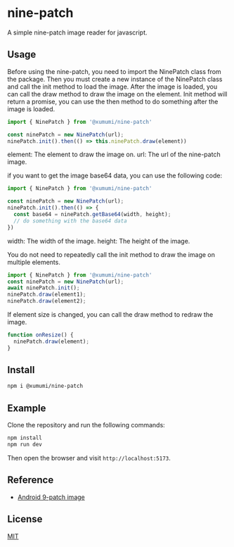 # nine-patch
A simple nine-patch image reader for javascript.

## Usage
Before using the nine-patch, you need to import the NinePatch class from the package. 
Then you must create a new instance of the NinePatch class and call the init method to load the image. 
After the image is loaded, you can call the draw method to draw the image on the element.
Init method will return a promise, you can use the then method to do something after the image is loaded.
```javascript
import { NinePatch } from '@xumumi/nine-patch'

const ninePatch = new NinePatch(url);
ninePatch.init().then(() => this.ninePatch.draw(element))
```
element: The element to draw the image on.
url: The url of the nine-patch image.

if you want to get the image base64 data, you can use the following code:
```javascript
import { NinePatch } from '@xumumi/nine-patch'

const ninePatch = new NinePatch(url);
ninePatch.init().then(() => {
  const base64 = ninePatch.getBase64(width, height);
  // do something with the base64 data
})
```
width: The width of the image.
height: The height of the image.

You do not need to repeatedly call the init method to draw the image on multiple elements.
```javascript
import { NinePatch } from '@xumumi/nine-patch'
const ninePatch = new NinePatch(url);
await ninePatch.init();
ninePatch.draw(element1);
ninePatch.draw(element2);
```

If element size is changed, you can call the draw method to redraw the image.
```javascript
function onResize() {
  ninePatch.draw(element);
}
```

## Install
```bash
npm i @xumumi/nine-patch
```

## Example
Clone the repository and run the following commands:
```bash
npm install
npm run dev
```
Then open the browser and visit `http://localhost:5173`.

## Reference
- [Android 9-patch image](https://developer.android.com/guide/topics/graphics/drawables#nine-patch)

## License
[MIT](https://opensource.org/licenses/MIT)
